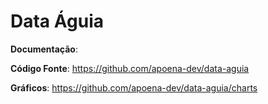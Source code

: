 # Data Águia

**Documentação**:

**Código Fonte**: <https://github.com/apoena-dev/data-aguia>

**Gráficos**: <https://github.com/apoena-dev/data-aguia/charts>
